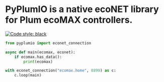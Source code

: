 # PyPlumIO is a native ecoNET library for Plum ecoMAX controllers.
[![Code style: black](https://img.shields.io/badge/code%20style-black-000000.svg)](https://github.com/psf/black)

```python
from pyplumio import econet_connection

async def main(ecomax, econet):
    if ecomax.has_data():
        print(ecomax)

with econet_connection("ecomax.home", 8899) as c:
    c.loop(main)
```
